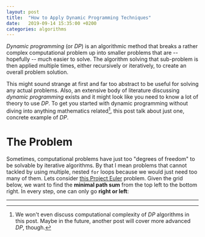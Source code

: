 ```yaml
---
layout: post
title:  "How to Apply Dynamic Programming Techniques"
date:   2019-09-14 15:35:00 +0200
categories: algorithms
---
```


*Dynamic programming* (or *DP*) is an algorithmic method that breaks a rather complex computational problem up into smaller problems that are -- hopefully -- much easier to solve. The algorithm solving that sub-problem is then applied multiple times, either recursively or iteratively, to create an overall problem solution.

This might sound strange at first and far too abstract to be useful for solving any actual problems. Also, an extensive body of literature discussing *dynamic programming* exists and it might look like you need to know a lot of theory to use *DP*. To get you started with dynamic programming without diving into anything mathematics related[^1], this post talk about just one, concrete example of *DP*.

# The Problem

Sometimes, computational problems have just too "degrees of freedom" to be solvable by iterative algorithms. By that I mean problems that cannot tackled by using multiple, nested `for` loops because we would just need too many of them. Lets consider [this Project Euler](https://projecteuler.net/problem=81) problem. Given the grid below, we want to find the **minimal path sum** from the top left to the bottom right. In every step, one can only go **right or left**:

<hr class="hr-light">

[^1]: We won't even discuss computational complexity of *DP* algorithms in this post. Maybe in the future, another post will cover more advanced *DP*, though.
